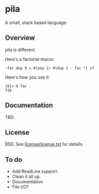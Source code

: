 pila
====

A small, stack based language.

Overview
--------
pila is different.

Here's a factorial macro:

    :fac dup 0 = #(pop 1) #(dup 1 - fac *) if
    
Here's how you use it:

    [0]> 6 fac .
    720

Documentation
-------------
TBD.

License
-------
BSD.  See [license/license.txt](https://raw.github.com/gatesphere/pila/master/license/license.txt) for details.

To do
-----
  * Add ReadLine support.
  * Clean it all up.
  * Documentation
  * File I/O?
